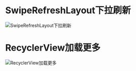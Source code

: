 # SwipeRefreshLayout下拉刷新
![SwipeRefreshLayout下拉刷新](http://img.blog.csdn.net/20161231172102205)

# RecyclerView加载更多
![RecyclerView加载更多](http://img.blog.csdn.net/20161231180814239)
